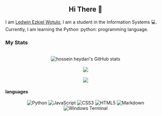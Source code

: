 <center>

## Hi There :wave:
</center>

I am [Ledwin Ezkiel Wotulo](https://github.com/ledwinEzkiel), I am a student in the Information Systems :computer:. Currently, I am learning the Python :python: programming language.

### My Stats
<p align="center"><br/>
  <img src="https://github-readme-stats.vercel.app/api?username=ledwinEzkiel&show_icons=true&include_all_commits=true&theme=blue-green" alt="hossein heydari's GitHub stats" /><br/><br/>
  <img src="https://github-readme-streak-stats.herokuapp.com/?user=ledwinEzkiel&theme=blue-green"/><br/><br/>
  <img src="https://github-readme-stats.vercel.app/api/top-langs/?username=ledwinEzkiel&layout=compact&theme=chartreuse-dark&langs_count=12"/><br/>
</p>

#### languages

<center>

![Python](https://img.shields.io/badge/python-3670A0?style=for-the-badge&logo=python&logoColor=ffdd54) ![JavaScript](https://img.shields.io/badge/javascript-%23323330.svg?style=for-the-badge&logo=javascript&logoColor=%23F7DF1E) ![CSS3](https://img.shields.io/badge/css3-%231572B6.svg?style=for-the-badge&logo=css3&logoColor=white) ![HTML5](https://img.shields.io/badge/html5-%23E34F26.svg?style=for-the-badge&logo=html5&logoColor=white) ![Markdown](https://img.shields.io/badge/markdown-%23000000.svg?style=for-the-badge&logo=markdown&logoColor=white) ![Windows Terminal](https://img.shields.io/badge/Windows%20Terminal-%234D4D4D.svg?style=for-the-badge&logo=windows-terminal&logoColor=white)

</center>
